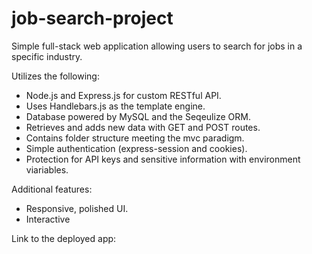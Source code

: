 # job-search-project

Simple full-stack web application allowing users to search for jobs in a specific industry. 

Utilizes the following:

- Node.js and Express.js for custom RESTful API.
- Uses Handlebars.js as the template engine. 
- Database powered by MySQL and the Seqeulize ORM.
- Retrieves and adds new data with GET and POST routes. 
- Contains folder structure meeting the mvc paradigm. 
- Simple authentication (express-session and cookies). 
- Protection for API keys and sensitive information with environment viariables. 

Additional features: 

- Responsive, polished UI. 
- Interactive


Link to the deployed app: 

